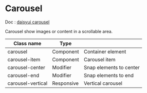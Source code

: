 # Carousel

Doc : [daisyui carousel](https://daisyui.com/components/carousel/)

Carousel show images or content in a scrollable area.

| Class name         |   Type     |                          |
|--------------------|------------|--------------------------|
| carousel           | Component  | Container element        |
| carousel-item      | Component  | Carousel item            |
| carousel-center    | Modifier   | Snap elements to center  |
| carousel-end       | Modifier   | Snap elements to end     |
| carousel-vertical  | Responsive | Vertical carousel        |
